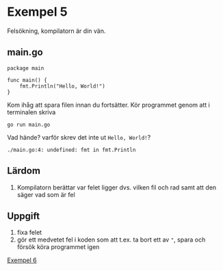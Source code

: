 # Exempel 5

Felsökning, kompilatorn är din vän.

## main.go

	package main
	
	func main() {
		fmt.Println("Hello, World!")
	}
	
Kom ihåg att spara filen innan du fortsätter. Kör programmet genom att i terminalen skriva

	go run main.go
	
Vad hände? varför skrev det inte ut `Hello, World!`?

	./main.go:4: undefined: fmt in fmt.Println

## Lärdom

1. Kompilatorn berättar var felet ligger dvs. vilken fil och rad samt att den säger vad som är fel

## Uppgift

1. fixa felet
1. gör ett medvetet fel i koden som att t.ex. ta bort ett av `"`, spara och försök köra programmet igen

[Exempel 6](../6/README.md#-6)
